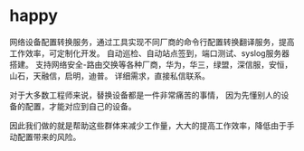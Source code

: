 # happy
网络设备配置转换服务，通过工具实现不同厂商的命令行配置转换翻译服务，提高工作效率，可定制化开发。 自动巡检、自动站点签到，端口测试、syslog服务器搭建。 支持网络安全-路由交换等各种厂商，华为，华三，绿盟，深信服，安恒，山石，天融信，启明，迪普。 详细需求，直接私信联系。


对于大多数工程师来说，替换设备都是一件非常痛苦的事情， 因为先懂别人的设备的配置，才能对应到自己的设备。

因此我们做的就是帮助这些群体来减少工作量，大大的提高工作效率，降低由于手动配置带来的风险。
